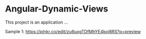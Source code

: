 # Angular-Dynamic-Views

This project is an application ...

Sample 1: https://plnkr.co/edit/zu6uxgTDfMhYE4koj8RS?p=preview